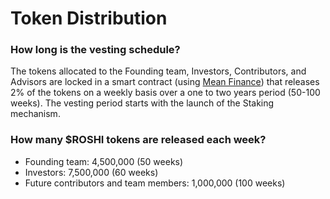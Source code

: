 # Token Distribution

### **How long is the vesting schedule?**

The tokens allocated to the Founding team, Investors, Contributors, and Advisors are locked in a smart contract (using [Mean Finance](https://meanfi.com/)) that releases 2% of the tokens on a weekly basis over a one to two years period (50-100 weeks). The vesting period starts with the launch of the Staking mechanism.

### **How many $ROSHI tokens are released each week?**

* Founding team: 4,500,000 (50 weeks)&#x20;
* Investors: 7,500,000 (60 weeks)&#x20;
* Future contributors and team members: 1,000,000 (100 weeks)
